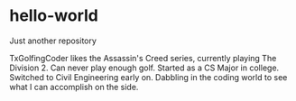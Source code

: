 # hello-world
Just another repository

TxGolfingCoder likes the Assassin's Creed series, currently playing The Division 2.  Can never play enough golf.
Started as a CS Major in college.  Switched to Civil Engineering early on.  Dabbling in the coding world to see what I can accomplish on the side.
